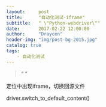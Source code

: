```yaml
---
layout:     post
title:      "自动化测试-iframe"
subtitle:   " \"Python-webdriver\""
date:       2017-02-22 12:00:00
author:     "Draycen"
header-img: "img/post-bg-2015.jpg"
catalog: true
tags:
    - 自动化测试
---
```


> “ ”

定位中出现iframe，切换回源文件

driver.switch_to_default_content()  
	

